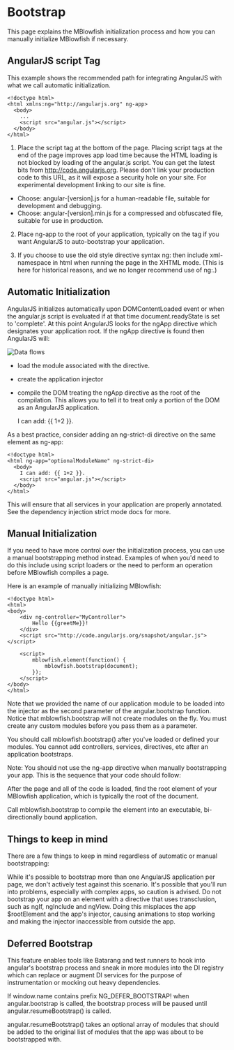 # Bootstrap

This page explains the MBlowfish initialization process and how you can manually initialize MBlowfish if necessary.

## AngularJS script Tag

This example shows the recommended path for integrating AngularJS with what we call automatic initialization.

	<!doctype html>
	<html xmlns:ng="http://angularjs.org" ng-app>
	  <body>
	    ...
	    <script src="angular.js"></script>
	  </body>
	</html>

1. Place the script tag at the bottom of the page. Placing script tags at the end of the page improves app load time because the HTML loading is not blocked by loading of the angular.js script. You can get the latest bits from http://code.angularjs.org. Please don't link your production code to this URL, as it will expose a security hole on your site. For experimental development linking to our site is fine.

- Choose: angular-[version].js for a human-readable file, suitable for development and debugging.
- Choose: angular-[version].min.js for a compressed and obfuscated file, suitable for use in production.

2. Place ng-app to the root of your application, typically on the <html> tag if you want AngularJS to auto-bootstrap your application.

3. If you choose to use the old style directive syntax ng: then include xml-namespace in html when running the page in the XHTML mode. (This is here for historical reasons, and we no longer recommend use of ng:.)


## Automatic Initialization

AngularJS initializes automatically upon DOMContentLoaded event or when the angular.js script is evaluated if at that time document.readyState is set to 'complete'. At this point AngularJS looks for the ngApp directive which designates your application root. If the ngApp directive is found then AngularJS will:

![Data flows](images/concepts-startup.png "concepts startup")

- load the module associated with the directive.
- create the application injector
- compile the DOM treating the ngApp directive as the root of the compilation. This allows you to tell it to treat only a portion of the DOM as an AngularJS application.

	<!doctype html>
	<html ng-app="optionalModuleName">
	  <body>
	    I can add: {{ 1+2 }}.
	    <script src="angular.js"></script>
	  </body>
	</html>

As a best practice, consider adding an ng-strict-di directive on the same element as ng-app:

	<!doctype html>
	<html ng-app="optionalModuleName" ng-strict-di>
	  <body>
	    I can add: {{ 1+2 }}.
	    <script src="angular.js"></script>
	  </body>
	</html>

This will ensure that all services in your application are properly annotated. See the dependency injection strict mode docs for more.


## Manual Initialization

If you need to have more control over the initialization process, you can use a manual bootstrapping method instead. Examples of when you'd need to do this include using script loaders or the need to perform an operation before MBlowfish compiles a page.

Here is an example of manually initializing MBlowfish:


	<!doctype html>
	<html>
	<body>
		<div ng-controller="MyController">
			Hello {{greetMe}}!
		</div>
		<script src="http://code.angularjs.org/snapshot/angular.js"></script>
	
		<script>
			mblowfish.element(function() {
				mblowfish.bootstrap(document);
			});
		</script>
	</body>
	</html>

Note that we provided the name of our application module to be loaded into the injector as the second parameter of the angular.bootstrap function. Notice that mblowfish.bootstrap will not create modules on the fly. You must create any custom modules before you pass them as a parameter.

You should call mblowfish.bootstrap() after you've loaded or defined your modules. You cannot add controllers, services, directives, etc after an application bootstraps.

Note: You should not use the ng-app directive when manually bootstrapping your app.
This is the sequence that your code should follow:

After the page and all of the code is loaded, find the root element of your MBlowfish application, which is typically the root of the document.

Call mblowfish.bootstrap to compile the element into an executable, bi-directionally bound application.


## Things to keep in mind

There are a few things to keep in mind regardless of automatic or manual bootstrapping:

While it's possible to bootstrap more than one AngularJS application per page, we don't actively test against this scenario. It's possible that you'll run into problems, especially with complex apps, so caution is advised.
Do not bootstrap your app on an element with a directive that uses transclusion, such as ngIf, ngInclude and ngView. Doing this misplaces the app $rootElement and the app's injector, causing animations to stop working and making the injector inaccessible from outside the app.

## Deferred Bootstrap

This feature enables tools like Batarang and test runners to hook into angular's bootstrap process and sneak in more modules into the DI registry which can replace or augment DI services for the purpose of instrumentation or mocking out heavy dependencies.

If window.name contains prefix NG_DEFER_BOOTSTRAP! when angular.bootstrap is called, the bootstrap process will be paused until angular.resumeBootstrap() is called.

angular.resumeBootstrap() takes an optional array of modules that should be added to the original list of modules that the app was about to be bootstrapped with.

